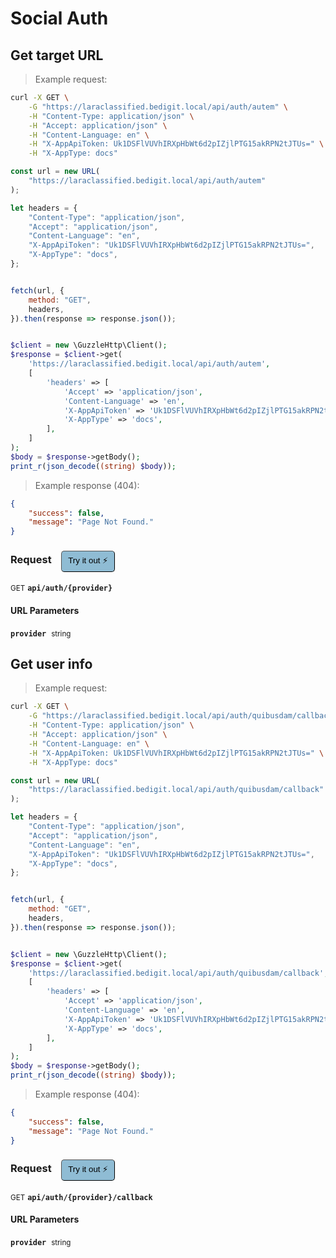 # Social Auth


## Get target URL




> Example request:

```bash
curl -X GET \
    -G "https://laraclassified.bedigit.local/api/auth/autem" \
    -H "Content-Type: application/json" \
    -H "Accept: application/json" \
    -H "Content-Language: en" \
    -H "X-AppApiToken: Uk1DSFlVUVhIRXpHbWt6d2pIZjlPTG15akRPN2tJTUs=" \
    -H "X-AppType: docs"
```

```javascript
const url = new URL(
    "https://laraclassified.bedigit.local/api/auth/autem"
);

let headers = {
    "Content-Type": "application/json",
    "Accept": "application/json",
    "Content-Language": "en",
    "X-AppApiToken": "Uk1DSFlVUVhIRXpHbWt6d2pIZjlPTG15akRPN2tJTUs=",
    "X-AppType": "docs",
};


fetch(url, {
    method: "GET",
    headers,
}).then(response => response.json());
```

```php

$client = new \GuzzleHttp\Client();
$response = $client->get(
    'https://laraclassified.bedigit.local/api/auth/autem',
    [
        'headers' => [
            'Accept' => 'application/json',
            'Content-Language' => 'en',
            'X-AppApiToken' => 'Uk1DSFlVUVhIRXpHbWt6d2pIZjlPTG15akRPN2tJTUs=',
            'X-AppType' => 'docs',
        ],
    ]
);
$body = $response->getBody();
print_r(json_decode((string) $body));
```


> Example response (404):

```json
{
    "success": false,
    "message": "Page Not Found."
}
```
<div id="execution-results-GETapi-auth--provider-" hidden>
    <blockquote>Received response<span id="execution-response-status-GETapi-auth--provider-"></span>:</blockquote>
    <pre class="json"><code id="execution-response-content-GETapi-auth--provider-"></code></pre>
</div>
<div id="execution-error-GETapi-auth--provider-" hidden>
    <blockquote>Request failed with error:</blockquote>
    <pre><code id="execution-error-message-GETapi-auth--provider-"></code></pre>
</div>
<form id="form-GETapi-auth--provider-" data-method="GET" data-path="api/auth/{provider}" data-authed="0" data-hasfiles="0" data-headers='{"Content-Type":"application\/json","Accept":"application\/json","Content-Language":"en","X-AppApiToken":"Uk1DSFlVUVhIRXpHbWt6d2pIZjlPTG15akRPN2tJTUs=","X-AppType":"docs"}' onsubmit="event.preventDefault(); executeTryOut('GETapi-auth--provider-', this);">
<h3>
    Request&nbsp;&nbsp;&nbsp;
        <button type="button" style="background-color: #8fbcd4; padding: 5px 10px; border-radius: 5px; border-width: thin;" id="btn-tryout-GETapi-auth--provider-" onclick="tryItOut('GETapi-auth--provider-');">Try it out ⚡</button>
    <button type="button" style="background-color: #c97a7e; padding: 5px 10px; border-radius: 5px; border-width: thin;" id="btn-canceltryout-GETapi-auth--provider-" onclick="cancelTryOut('GETapi-auth--provider-');" hidden>Cancel</button>&nbsp;&nbsp;
    <button type="submit" style="background-color: #6ac174; padding: 5px 10px; border-radius: 5px; border-width: thin;" id="btn-executetryout-GETapi-auth--provider-" hidden>Send Request 💥</button>
    </h3>
<p>
<small class="badge badge-green">GET</small>
 <b><code>api/auth/{provider}</code></b>
</p>
<h4 class="fancy-heading-panel"><b>URL Parameters</b></h4>
<p>
<b><code>provider</code></b>&nbsp;&nbsp;<small>string</small>  &nbsp;
<input type="text" name="provider" data-endpoint="GETapi-auth--provider-" data-component="url" required  hidden>
<br>

</p>
</form>


## Get user info




> Example request:

```bash
curl -X GET \
    -G "https://laraclassified.bedigit.local/api/auth/quibusdam/callback" \
    -H "Content-Type: application/json" \
    -H "Accept: application/json" \
    -H "Content-Language: en" \
    -H "X-AppApiToken: Uk1DSFlVUVhIRXpHbWt6d2pIZjlPTG15akRPN2tJTUs=" \
    -H "X-AppType: docs"
```

```javascript
const url = new URL(
    "https://laraclassified.bedigit.local/api/auth/quibusdam/callback"
);

let headers = {
    "Content-Type": "application/json",
    "Accept": "application/json",
    "Content-Language": "en",
    "X-AppApiToken": "Uk1DSFlVUVhIRXpHbWt6d2pIZjlPTG15akRPN2tJTUs=",
    "X-AppType": "docs",
};


fetch(url, {
    method: "GET",
    headers,
}).then(response => response.json());
```

```php

$client = new \GuzzleHttp\Client();
$response = $client->get(
    'https://laraclassified.bedigit.local/api/auth/quibusdam/callback',
    [
        'headers' => [
            'Accept' => 'application/json',
            'Content-Language' => 'en',
            'X-AppApiToken' => 'Uk1DSFlVUVhIRXpHbWt6d2pIZjlPTG15akRPN2tJTUs=',
            'X-AppType' => 'docs',
        ],
    ]
);
$body = $response->getBody();
print_r(json_decode((string) $body));
```


> Example response (404):

```json
{
    "success": false,
    "message": "Page Not Found."
}
```
<div id="execution-results-GETapi-auth--provider--callback" hidden>
    <blockquote>Received response<span id="execution-response-status-GETapi-auth--provider--callback"></span>:</blockquote>
    <pre class="json"><code id="execution-response-content-GETapi-auth--provider--callback"></code></pre>
</div>
<div id="execution-error-GETapi-auth--provider--callback" hidden>
    <blockquote>Request failed with error:</blockquote>
    <pre><code id="execution-error-message-GETapi-auth--provider--callback"></code></pre>
</div>
<form id="form-GETapi-auth--provider--callback" data-method="GET" data-path="api/auth/{provider}/callback" data-authed="0" data-hasfiles="0" data-headers='{"Content-Type":"application\/json","Accept":"application\/json","Content-Language":"en","X-AppApiToken":"Uk1DSFlVUVhIRXpHbWt6d2pIZjlPTG15akRPN2tJTUs=","X-AppType":"docs"}' onsubmit="event.preventDefault(); executeTryOut('GETapi-auth--provider--callback', this);">
<h3>
    Request&nbsp;&nbsp;&nbsp;
        <button type="button" style="background-color: #8fbcd4; padding: 5px 10px; border-radius: 5px; border-width: thin;" id="btn-tryout-GETapi-auth--provider--callback" onclick="tryItOut('GETapi-auth--provider--callback');">Try it out ⚡</button>
    <button type="button" style="background-color: #c97a7e; padding: 5px 10px; border-radius: 5px; border-width: thin;" id="btn-canceltryout-GETapi-auth--provider--callback" onclick="cancelTryOut('GETapi-auth--provider--callback');" hidden>Cancel</button>&nbsp;&nbsp;
    <button type="submit" style="background-color: #6ac174; padding: 5px 10px; border-radius: 5px; border-width: thin;" id="btn-executetryout-GETapi-auth--provider--callback" hidden>Send Request 💥</button>
    </h3>
<p>
<small class="badge badge-green">GET</small>
 <b><code>api/auth/{provider}/callback</code></b>
</p>
<h4 class="fancy-heading-panel"><b>URL Parameters</b></h4>
<p>
<b><code>provider</code></b>&nbsp;&nbsp;<small>string</small>  &nbsp;
<input type="text" name="provider" data-endpoint="GETapi-auth--provider--callback" data-component="url" required  hidden>
<br>

</p>
</form>



